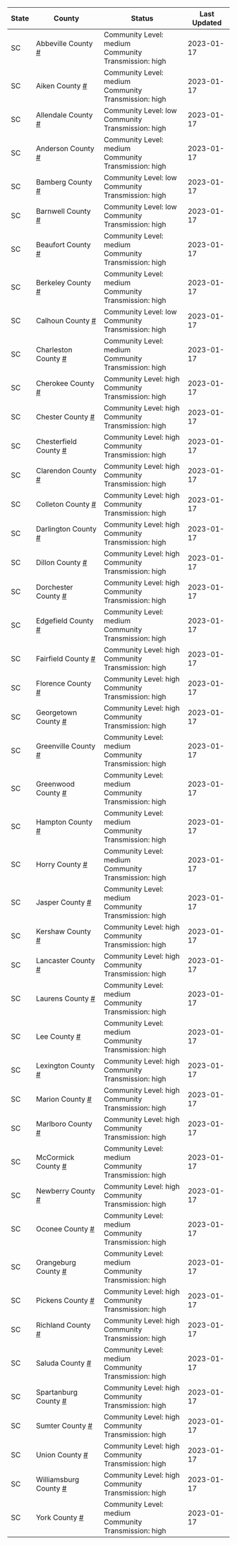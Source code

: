 State | County | Status | Last Updated
--- | --- | --- | --- 
SC | Abbeville County <a href="#abbeville_county">#</a> | <a name="abbeville_county"></a>Community Level: medium<br/>Community Transmission: high | 2023-01-17
SC | Aiken County <a href="#aiken_county">#</a> | <a name="aiken_county"></a>Community Level: medium<br/>Community Transmission: high | 2023-01-17
SC | Allendale County <a href="#allendale_county">#</a> | <a name="allendale_county"></a>Community Level: low<br/>Community Transmission: high | 2023-01-17
SC | Anderson County <a href="#anderson_county">#</a> | <a name="anderson_county"></a>Community Level: medium<br/>Community Transmission: high | 2023-01-17
SC | Bamberg County <a href="#bamberg_county">#</a> | <a name="bamberg_county"></a>Community Level: low<br/>Community Transmission: high | 2023-01-17
SC | Barnwell County <a href="#barnwell_county">#</a> | <a name="barnwell_county"></a>Community Level: low<br/>Community Transmission: high | 2023-01-17
SC | Beaufort County <a href="#beaufort_county">#</a> | <a name="beaufort_county"></a>Community Level: medium<br/>Community Transmission: high | 2023-01-17
SC | Berkeley County <a href="#berkeley_county">#</a> | <a name="berkeley_county"></a>Community Level: medium<br/>Community Transmission: high | 2023-01-17
SC | Calhoun County <a href="#calhoun_county">#</a> | <a name="calhoun_county"></a>Community Level: low<br/>Community Transmission: high | 2023-01-17
SC | Charleston County <a href="#charleston_county">#</a> | <a name="charleston_county"></a>Community Level: medium<br/>Community Transmission: high | 2023-01-17
SC | Cherokee County <a href="#cherokee_county">#</a> | <a name="cherokee_county"></a>Community Level: high<br/>Community Transmission: high | 2023-01-17
SC | Chester County <a href="#chester_county">#</a> | <a name="chester_county"></a>Community Level: high<br/>Community Transmission: high | 2023-01-17
SC | Chesterfield County <a href="#chesterfield_county">#</a> | <a name="chesterfield_county"></a>Community Level: high<br/>Community Transmission: high | 2023-01-17
SC | Clarendon County <a href="#clarendon_county">#</a> | <a name="clarendon_county"></a>Community Level: high<br/>Community Transmission: high | 2023-01-17
SC | Colleton County <a href="#colleton_county">#</a> | <a name="colleton_county"></a>Community Level: high<br/>Community Transmission: high | 2023-01-17
SC | Darlington County <a href="#darlington_county">#</a> | <a name="darlington_county"></a>Community Level: high<br/>Community Transmission: high | 2023-01-17
SC | Dillon County <a href="#dillon_county">#</a> | <a name="dillon_county"></a>Community Level: high<br/>Community Transmission: high | 2023-01-17
SC | Dorchester County <a href="#dorchester_county">#</a> | <a name="dorchester_county"></a>Community Level: high<br/>Community Transmission: high | 2023-01-17
SC | Edgefield County <a href="#edgefield_county">#</a> | <a name="edgefield_county"></a>Community Level: medium<br/>Community Transmission: high | 2023-01-17
SC | Fairfield County <a href="#fairfield_county">#</a> | <a name="fairfield_county"></a>Community Level: high<br/>Community Transmission: high | 2023-01-17
SC | Florence County <a href="#florence_county">#</a> | <a name="florence_county"></a>Community Level: high<br/>Community Transmission: high | 2023-01-17
SC | Georgetown County <a href="#georgetown_county">#</a> | <a name="georgetown_county"></a>Community Level: high<br/>Community Transmission: high | 2023-01-17
SC | Greenville County <a href="#greenville_county">#</a> | <a name="greenville_county"></a>Community Level: medium<br/>Community Transmission: high | 2023-01-17
SC | Greenwood County <a href="#greenwood_county">#</a> | <a name="greenwood_county"></a>Community Level: medium<br/>Community Transmission: high | 2023-01-17
SC | Hampton County <a href="#hampton_county">#</a> | <a name="hampton_county"></a>Community Level: medium<br/>Community Transmission: high | 2023-01-17
SC | Horry County <a href="#horry_county">#</a> | <a name="horry_county"></a>Community Level: medium<br/>Community Transmission: high | 2023-01-17
SC | Jasper County <a href="#jasper_county">#</a> | <a name="jasper_county"></a>Community Level: medium<br/>Community Transmission: high | 2023-01-17
SC | Kershaw County <a href="#kershaw_county">#</a> | <a name="kershaw_county"></a>Community Level: high<br/>Community Transmission: high | 2023-01-17
SC | Lancaster County <a href="#lancaster_county">#</a> | <a name="lancaster_county"></a>Community Level: high<br/>Community Transmission: high | 2023-01-17
SC | Laurens County <a href="#laurens_county">#</a> | <a name="laurens_county"></a>Community Level: medium<br/>Community Transmission: high | 2023-01-17
SC | Lee County <a href="#lee_county">#</a> | <a name="lee_county"></a>Community Level: medium<br/>Community Transmission: high | 2023-01-17
SC | Lexington County <a href="#lexington_county">#</a> | <a name="lexington_county"></a>Community Level: high<br/>Community Transmission: high | 2023-01-17
SC | Marion County <a href="#marion_county">#</a> | <a name="marion_county"></a>Community Level: high<br/>Community Transmission: high | 2023-01-17
SC | Marlboro County <a href="#marlboro_county">#</a> | <a name="marlboro_county"></a>Community Level: high<br/>Community Transmission: high | 2023-01-17
SC | McCormick County <a href="#mccormick_county">#</a> | <a name="mccormick_county"></a>Community Level: medium<br/>Community Transmission: high | 2023-01-17
SC | Newberry County <a href="#newberry_county">#</a> | <a name="newberry_county"></a>Community Level: high<br/>Community Transmission: high | 2023-01-17
SC | Oconee County <a href="#oconee_county">#</a> | <a name="oconee_county"></a>Community Level: medium<br/>Community Transmission: high | 2023-01-17
SC | Orangeburg County <a href="#orangeburg_county">#</a> | <a name="orangeburg_county"></a>Community Level: medium<br/>Community Transmission: high | 2023-01-17
SC | Pickens County <a href="#pickens_county">#</a> | <a name="pickens_county"></a>Community Level: high<br/>Community Transmission: high | 2023-01-17
SC | Richland County <a href="#richland_county">#</a> | <a name="richland_county"></a>Community Level: high<br/>Community Transmission: high | 2023-01-17
SC | Saluda County <a href="#saluda_county">#</a> | <a name="saluda_county"></a>Community Level: medium<br/>Community Transmission: high | 2023-01-17
SC | Spartanburg County <a href="#spartanburg_county">#</a> | <a name="spartanburg_county"></a>Community Level: high<br/>Community Transmission: high | 2023-01-17
SC | Sumter County <a href="#sumter_county">#</a> | <a name="sumter_county"></a>Community Level: high<br/>Community Transmission: high | 2023-01-17
SC | Union County <a href="#union_county">#</a> | <a name="union_county"></a>Community Level: high<br/>Community Transmission: high | 2023-01-17
SC | Williamsburg County <a href="#williamsburg_county">#</a> | <a name="williamsburg_county"></a>Community Level: high<br/>Community Transmission: high | 2023-01-17
SC | York County <a href="#york_county">#</a> | <a name="york_county"></a>Community Level: medium<br/>Community Transmission: high | 2023-01-17
